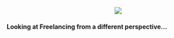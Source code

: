 <p align="center">
  <img src="https://i.imgur.com/3ZQGxXa.jpg">
</p>

#### Looking at Freelancing from a different perspective...


